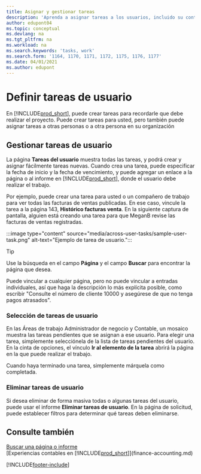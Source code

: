 ```yaml
---
title: Asignar y gestionar tareas
description: 'Aprenda a asignar tareas a los usuarios, incluido su contador, en Business Central, y cómo seleccionar y completar las tareas.'
author: edupont04
ms.topic: conceptual
ms.devlang: na
ms.tgt_pltfrm: na
ms.workload: na
ms.search.keywords: 'tasks, work'
ms.search.form: '1164, 1170, 1171, 1172, 1175, 1176, 1177'
ms.date: 04/01/2021
ms.author: edupont
---
```

# <a name="define-user-tasks"></a><a name="define-user-tasks"></a><a name="define-user-tasks"></a>Definir tareas de usuario

En [!INCLUDE[prod_short](includes/prod_short.md)], puede crear tareas para recordarle que debe realizar el proyecto. Puede crear tareas para usted, pero también puede asignar tareas a otras personas o a otra persona en su organización  

## <a name="managing-user-tasks"></a><a name="managing-user-tasks"></a><a name="managing-user-tasks"></a>Gestionar tareas de usuario

La página **Tareas del usuario** muestra todas las tareas, y podrá crear y asignar fácilmente tareas nuevas. Cuando crea una tarea, puede especificar la fecha de inicio y la fecha de vencimiento, y puede agregar un enlace a la página o al informe en [!INCLUDE[prod_short](includes/prod_short.md)], donde el usuario debe realizar el trabajo.  

Por ejemplo, puede crear una tarea para usted o un compañero de trabajo para ver todas las facturas de ventas publicadas. En ese caso, vincule la tarea a la página 143, **Histórico facturas venta**. En la siguiente captura de pantalla, alguien está creando una tarea para que MeganB revise las facturas de ventas registradas.  

:::image type="content" source="media/across-user-tasks/sample-user-task.png" alt-text="Ejemplo de tarea de usuario.":::

> [!TIP]  
> Use la búsqueda en el campo **Página** y el campo **Buscar** para encontrar la página que desea.  
>
> Puede vincular a cualquier página, pero no puede vincular a entradas individuales, así que haga la descripción lo más explícita posible, como escribir "Consulte el número de cliente 10000 y asegúrese de que no tenga pagos atrasados".

### <a name="picking-up-user-tasks"></a><a name="picking-up-user-tasks"></a><a name="picking-up-user-tasks"></a>Selección de tareas de usuario

En las Áreas de trabajo Administrador de negocio y Contable, un mosaico muestra las tareas pendientes que se asignan a ese usuario. Para elegir una tarea, simplemente selecciónela de la lista de tareas pendientes del usuario. En la cinta de opciones, el vínculo **Ir al elemento de la tarea** abrirá la página en la que puede realizar el trabajo.  

Cuando haya terminado una tarea, simplemente márquela como completada.  

### <a name="deleting-user-tasks"></a><a name="deleting-user-tasks"></a><a name="deleting-user-tasks"></a>Eliminar tareas de usuario

Si desea eliminar de forma masiva todas o algunas tareas del usuario, puede usar el informe **Eliminar tareas de usuario**. En la página de solicitud, puede establecer filtros para determinar qué tareas deben eliminarse.  

## <a name="see-also"></a><a name="see-also"></a><a name="see-also"></a>Consulte también

[Buscar una página o informe](ui-search.md)  
[Experiencias contables en [!INCLUDE[prod_short](includes/prod_short.md)]](finance-accounting.md)  


[!INCLUDE[footer-include](includes/footer-banner.md)]
